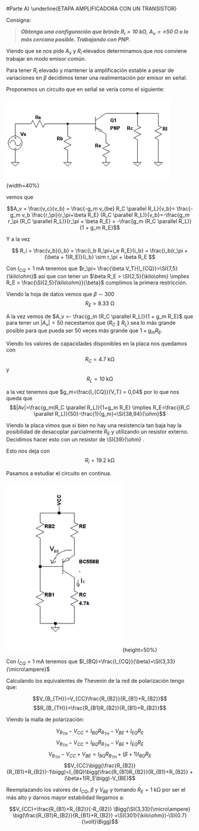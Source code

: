 
#Parte A) \underline{ETAPA AMPLIFICADORA CON UN TRANSISTOR}

Consigna:

> ***Obtenga una configuración que brinde $R_i > \SI{10}{\kilo\ohm}$, $A_v = \pm\SI{50}{\ohm}$ o lo más cercano posible. Trabajando con PNP.***

Viendo que se nos pide $A_v$ y $R_i$ elevados determinamos que nos conviene trabajar en modo emisor común.

Para tener $R_i$ elevado y mantener la amplificación estable a pesar de variaciones en $\beta$ decidimos tener una realimentación por emisor en señal.

Proponemos un circuito que en señal se vería como el siguiente:

![Circuito en señal](img/senal.png){width=40%}

vemos que 

$$A_v = \frac{v_c}{v_b} = \frac{-g_m v_{be} R_C \parallel R_L}{v_b}= \frac{-g_m v_b \frac{r_\pi}{r_\pi+\beta R_E} (R_C \parallel R_L)}{v_b}=-\frac{g_m r_\pi (R_C \parallel R_L)}{r_\pi + \beta R_E} = -\frac{g_m (R_C \parallel R_L)}{1 + g_m R_E}$$

Y a la vez

$$ R_i = \frac{v_b}{i_b} = \frac{i_b R_\pi+i_e R_E}{i_b} = \frac{i_b(r_\pi + (\beta + 1)R_E)}{i_b} \sim r_\pi + \beta R_E $$

Con $I_{CQ} = \SI{1}{\milli \ampere}$ tenemos que $r_\pi= \frac{\beta V_T}{I_{CQ}}=\SI{7,5}{\kilo\ohm}$ así que con tener un $\beta R_E > \SI{2,5}{\kilo\ohm} \implies R_E > \frac{\SI{2,5}{\kilo\ohm}}{\beta}$ cumplimos la primera restricción.

Viendo la hoja de datos vemos que $\beta \sim 300$
$$R_E > \SI{8.33}{\ohm} $$

A la vez vemos de $A_v =- \frac{g_m (R_C \parallel R_L)}{1 + g_m R_E}$ que para tener un $|A_v|=50$ necestamos que $(R_C \parallel R_L)$ sea lo más grande posible para que pueda ser 50 veces más grande que $1 + g_m R_E$. 

Viendo los valores de capacidades disponibles en la placa nos quedamos con 
$$R_C=\SI{4.7}{\kilo\ohm}$$ 
y
$$R_L=\SI{10}{\kilo\ohm}$$

a la vez tenemos que $g_m=\frac{I_{CQ}}{V_T} = 0,04$ por lo que nos queda que 
$$|Av|=\frac{g_m(R_C \parallel R_L)}{1+g_m R_E} \implies R_E=\frac{(R_C \parallel R_L)}{50}-\frac{1}{g_m}=\SI{38,94}{\ohm}$$

Viendo la placa vimos que si bien no hay una resistencia tan baja hay la posibilidad de desacoplar parcialmente $R_E$ y utilizando un resistor externo. Decidimos hacer esto con un resistor de \SI{39}{\ohm} .

Esto nos deja con
$$R_i=\SI{19,2}{\kilo\ohm}$$

Pasamos a estudiar el circuito en continua.

![Circuito de continua](img/continua.png){height=50%}

Con $I_{CQ}=\SI{1}{\milli\ampere}$ tenemos que $I_{BQ}=\frac{I_{CQ}}{\beta}=\SI{3,33}{\micro\ampere}$

Calculando los equivalentes de Thevenin de la red de polarización tengo que:

$$V_{B_{TH}}=V_{CC}\frac{R_{B2}}{R_{B1}+R_{B2}}$$
$$R_{B_{TH}}=\frac{R_{B1}R_{B2}}{R_{B1}+R_{B2}}$$

Viendo la malla de polarización:

$$V_{B_{TH}}-V_{CC}=I_{BQ} R_{B_{TH}}- V_{BE} +I_{EQ} R_E$$
$$V_{B_{TH}}-V_{CC}=I_{BQ} R_{B_{TH}}- V_{BE} +I_{EQ} R_E$$
$$V_{B_{TH}}-V_{CC}+V_{BE}=I_{BQ} R_{B_{TH}} +(\beta+1)I_{BQ} R_E$$
$$V_{CC}\bigg(\frac{R_{B2}}{R_{B1}+R_{B2}}-1\bigg)=I_{BQ}\bigg(\frac{R_{B1}R_{B2}}{R_{B1}+R_{B2}} +(\beta+1)R_E\bigg)-V_{BE}$$

Reemplazando los valores de $I_{CQ}$, $\beta$ y $V_{BE}$ y tomando $R_E=\SI{1}{\kilo\ohm}$ por ser el más alto y darnos mayor estabilidad llegamos a:

$$V_{CC}=\frac{R_{B1}+R_{B2}}{-R_{B2}} \Bigg(\SI{3,33}{\micro\ampere} \big(\frac{R_{B1}R_{B2}}{R_{B1}+R_{B2}} +\SI{301}{\kilo\ohm})-\SI{0.7}{\volt}\Bigg)$$

